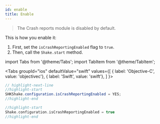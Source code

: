 ```yaml
---
id: enable
title: Enable
---
```


>The Crash reports module is disabled by default.

This is how you enable it:
1. First, set the `isCrashReportingEnabled` flag to `true`.
1. Then, call the `Shake.start` method.

import Tabs from '@theme/Tabs'; 
import TabItem from '@theme/TabItem';

<Tabs
  groupId="ios"
  defaultValue="swift"
  values={[
    { label: 'Objective-C', value: 'objectivec'},
    { label: 'Swift', value: 'swift'},
  ]
}>

<TabItem value="objectivec">

```java title="App.m"
// highlight-next-line
//highlight-start 
SHKShake.configuration.isCrashReportingEnabled = YES; 
//highlight-end
```

</TabItem><TabItem value="swift">

```swift title="App.swift"
//highlight-start
Shake.configuration.isCrashReportingEnabled = true
//highlight-end
```

</TabItem></Tabs>
